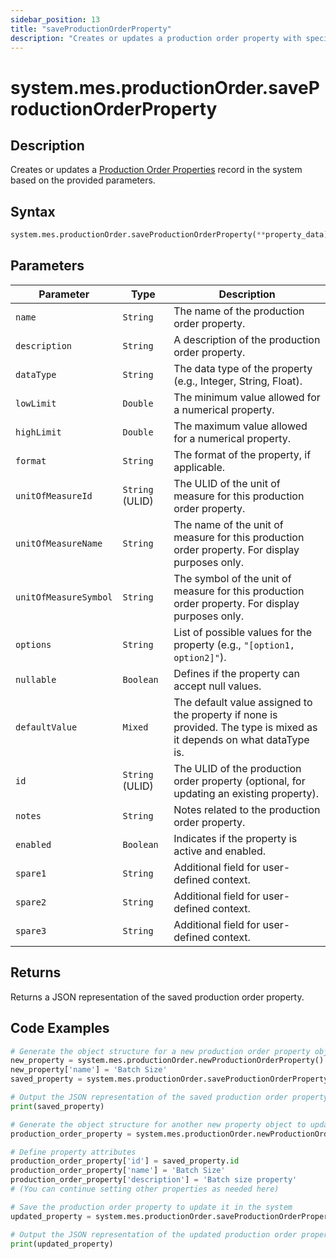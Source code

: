 ```yaml
---
sidebar_position: 13
title: "saveProductionOrderProperty"
description: "Creates or updates a production order property with specified parameters."
---
```


# system.mes.productionOrder.saveProductionOrderProperty

## Description

Creates or updates a [Production Order Properties](../../data-model/production-order-model/production-order-property) record in the system based on the provided parameters.

## Syntax

```python
system.mes.productionOrder.saveProductionOrderProperty(**property_data)
```

## Parameters

| Parameter             | Type            | Description                                                                                                          |
| --------------------- | --------------- | -------------------------------------------------------------------------------------------------------------------- |
| `name`                | `String`        | The name of the production order property.                                                                           |
| `description`         | `String`        | A description of the production order property.                                                                      |
| `dataType`            | `String`        | The data type of the property (e.g., Integer, String, Float).                                                        |
| `lowLimit`            | `Double`        | The minimum value allowed for a numerical property.                                                                  |
| `highLimit`           | `Double`        | The maximum value allowed for a numerical property.                                                                  |
| `format`              | `String`        | The format of the property, if applicable.                                                                           |
| `unitOfMeasureId`     | `String` (ULID) | The ULID of the unit of measure for this production order property.                                                  |
| `unitOfMeasureName`   | `String`        | The name of the unit of measure for this production order property. For display purposes only.                       |
| `unitOfMeasureSymbol` | `String`        | The symbol of the unit of measure for this production order property. For display purposes only.                     |
| `options`             | `String`        | List of possible values for the property (e.g., `"[option1, option2]"`).                                             |
| `nullable`            | `Boolean`       | Defines if the property can accept null values.                                                                      |
| `defaultValue`        | `Mixed`         | The default value assigned to the property if none is provided. The type is mixed as it depends on what dataType is. |
| `id`                  | `String` (ULID) | The ULID of the production order property (optional, for updating an existing property).                             |
| `notes`               | `String`        | Notes related to the production order property.                                                                      |
| `enabled`             | `Boolean`       | Indicates if the property is active and enabled.                                                                     |
| `spare1`              | `String`        | Additional field for user-defined context.                                                                           |
| `spare2`              | `String`        | Additional field for user-defined context.                                                                           |
| `spare3`              | `String`        | Additional field for user-defined context.                                                                           |

## Returns

Returns a JSON representation of the saved production order property.

## Code Examples

```python
# Generate the object structure for a new production order property object, set the name and save it
new_property = system.mes.productionOrder.newProductionOrderProperty()
new_property['name'] = 'Batch Size'
saved_property = system.mes.productionOrder.saveProductionOrderProperty(**new_property)

# Output the JSON representation of the saved production order property
print(saved_property)

# Generate the object structure for another new property object to update the previous property
production_order_property = system.mes.productionOrder.newProductionOrderProperty()

# Define property attributes
production_order_property['id'] = saved_property.id
production_order_property['name'] = 'Batch Size'
production_order_property['description'] = 'Batch size property'
# (You can continue setting other properties as needed here)

# Save the production order property to update it in the system
updated_property = system.mes.productionOrder.saveProductionOrderProperty(**production_order_property)

# Output the JSON representation of the updated production order property
print(updated_property)
```
